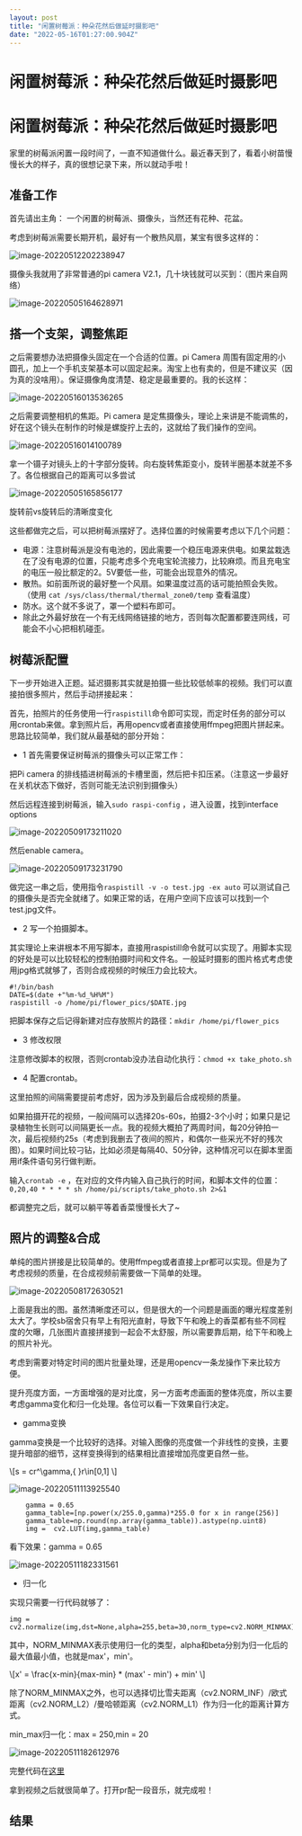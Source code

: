 ```yaml
---
layout: post
title: "闲置树莓派：种朵花然后做延时摄影吧"
date: "2022-05-16T01:27:00.904Z"
---
```

闲置树莓派：种朵花然后做延时摄影吧
=================

闲置树莓派：种朵花然后做延时摄影吧
=================

家里的树莓派闲置一段时间了，一直不知道做什么。最近春天到了，看着小树苗慢慢长大的样子，真的很想记录下来，所以就动手啦！

准备工作
----

首先请出主角： 一个闲置的树莓派、摄像头，当然还有花种、花盆。

考虑到树莓派需要长期开机，最好有一个散热风扇，某宝有很多这样的：

![image-20220512202238947](https://img2022.cnblogs.com/blog/2183510/202205/2183510-20220516015219190-2101348415.png)

摄像头我就用了非常普通的pi camera V2.1，几十块钱就可以买到：（图片来自网络）

![image-20220505164628971](https://img2022.cnblogs.com/blog/2183510/202205/2183510-20220516015219901-262423468.png)

搭一个支架，调整焦距
----------

之后需要想办法把摄像头固定在一个合适的位置。pi Camera 周围有固定用的小圆孔，加上一个手机支架基本可以固定起来。淘宝上也有卖的，但是不建议买（因为真的没啥用）。保证摄像角度清楚、稳定是最重要的。我的长这样：

![image-20220516013536265](https://img2022.cnblogs.com/blog/2183510/202205/2183510-20220516015220458-177124435.png)

之后需要调整相机的焦距。Pi camera 是定焦摄像头，理论上来讲是不能调焦的，好在这个镜头在制作的时候是螺旋拧上去的，这就给了我们操作的空间。

![image-20220516014100789](https://img2022.cnblogs.com/blog/2183510/202205/2183510-20220516015220830-1786067067.png)

拿一个镊子对镜头上的十字部分旋转。向右旋转焦距变小，旋转半圈基本就差不多了。各位根据自己的距离可以多尝试

![image-20220505165856177](https://img2022.cnblogs.com/blog/2183510/202205/2183510-20220516015222112-1883999129.png)

旋转前vs旋转后的清晰度变化

这些都做完之后，可以把树莓派摆好了。选择位置的时候需要考虑以下几个问题：

*   电源：注意树莓派是没有电池的，因此需要一个稳压电源来供电。如果盆栽选在了没有电源的位置，只能考虑多个充电宝轮流接力，比较麻烦。而且充电宝的电压一般比额定的2。5V要低一些，可能会出现意外的情况。
*   散热。如前面所说的最好整一个风扇。如果温度过高的话可能拍照会失败。（使用 `cat /sys/class/thermal/thermal_zone0/temp` 查看温度）
*   防水。这个就不多说了，罩一个塑料布即可。
*   除此之外最好放在一个有无线网络链接的地方，否则每次配置都要连网线，可能会不小心把相机碰歪。

树莓派配置
-----

下一步开始进入正题。延迟摄影其实就是拍摄一些比较低帧率的视频。我们可以直接拍很多照片，然后手动拼接起来：

首先，拍照片的任务使用一行`raspistill`命令即可实现，而定时任务的部分可以用crontab来做。拿到照片后，再用opencv或者直接使用ffmpeg把图片拼起来。思路比较简单，我们就从最基础的部分开始：

*   1 首先需要保证树莓派的摄像头可以正常工作：

把Pi camera 的排线插进树莓派的卡槽里面，然后把卡扣压紧。（注意这一步最好在关机状态下做好，否则可能无法识别到摄像头）

然后远程连接到树莓派，输入`sudo raspi-config` ，进入设置，找到interface options

![image-20220509173211020](https://img2022.cnblogs.com/blog/2183510/202205/2183510-20220516015222787-1762225274.png)

然后enable camera。

![image-20220509173231790](https://img2022.cnblogs.com/blog/2183510/202205/2183510-20220516015223026-643456729.png)

做完这一串之后，使用指令`raspistill -v -o test.jpg -ex auto` 可以测试自己的摄像头是否完全就绪了。如果正常的话，在用户空间下应该可以找到一个test.jpg文件。

*   2 写一个拍摄脚本。

其实理论上来讲根本不用写脚本，直接用raspistill命令就可以实现了。用脚本实现的好处是可以比较轻松的控制拍摄时间和文件名。一般延时摄影的图片格式考虑使用jpg格式就够了，否则合成视频的时候压力会比较大。

    #!/bin/bash
    DATE=$(date +"%m-%d_%H%M")
    raspistill -o /home/pi/flower_pics/$DATE.jpg
    

把脚本保存之后记得新建对应存放照片的路径：`mkdir /home/pi/flower_pics`

*   3 修改权限

注意修改脚本的权限，否则crontab没办法自动化执行：`chmod +x take_photo.sh`

*   4 配置crontab。

这里拍照的间隔需要提前考虑好，因为涉及到最后合成视频的质量。

如果拍摄开花的视频，一般间隔可以选择20s-60s，拍摄2-3个小时；如果只是记录植物生长则可以间隔更长一点。我的视频大概拍了两周时间，每20分钟拍一次，最后视频约25s（考虑到我删去了夜间的照片，和偶尔一些采光不好的残次图）。如果时间比较刁钻，比如必须是每隔40、50分钟，这种情况可以在脚本里面用if条件语句另行做判断。

输入`crontab -e` ，在对应的文件内输入自己执行的时间，和脚本文件的位置：`0,20,40 * * * * sh /home/pi/scripts/take_photo.sh 2>&1`

都调整完之后，就可以躺平等着香菜慢慢长大了~

照片的调整&合成
--------

单纯的图片拼接是比较简单的。使用ffmpeg或者直接上pr都可以实现。但是为了考虑视频的质量，在合成视频前需要做一下简单的处理。

![image-20220508172630521](https://img2022.cnblogs.com/blog/2183510/202205/2183510-20220516015224721-986753632.png)

上面是我出的图。虽然清晰度还可以，但是很大的一个问题是画面的曝光程度差别太大了。学校sb宿舍只有早上有阳光直射，导致下午和晚上的香菜都有些不同程度的欠曝，几张图片直接拼接到一起会不太舒服，所以需要靠后期，给下午和晚上的照片补光。

考虑到需要对特定时间的图片批量处理，还是用opencv一条龙操作下来比较方便。

提升亮度方面，一方面增强的是对比度，另一方面考虑画面的整体亮度，所以主要考虑gamma变化和归一化处理。各位可以看一下效果自行决定。

*   gamma变换

gamma变换是一个比较好的选择。对输入图像的亮度做一个非线性的变换，主要提升暗部的细节，这样变换得到的结果相比直接增加亮度更自然一些。

\\\[s = cr^\\gamma,{ }r\\in\[0,1\] \\\]

![image-20220511113925540](https://img2022.cnblogs.com/blog/2183510/202205/2183510-20220516015226817-1313558799.png)

        gamma = 0.65
        gamma_table=[np.power(x/255.0,gamma)*255.0 for x in range(256)]
        gamma_table=np.round(np.array(gamma_table)).astype(np.uint8)
        img =  cv2.LUT(img,gamma_table)
    

看下效果：gamma = 0.65

![image-20220511182331561](https://img2022.cnblogs.com/blog/2183510/202205/2183510-20220516015228307-1328217829.png)

*   归一化

实现只需要一行代码就够了：

    img = cv2.normalize(img,dst=None,alpha=255,beta=30,norm_type=cv2.NORM_MINMAX)
    

其中，NORM\_MINMAX表示使用归一化的类型，alpha和beta分别为归一化后的最大值最小值，也就是max'，min'。

\\\[x' = \\frac{x-min}{max-min} \* (max' - min') + min' \\\]

除了NORM\_MINMAX之外，也可以选择切比雪夫距离（cv2.NORM\_INF）/欧式距离（cv2.NORM\_L2）/曼哈顿距离（cv2.NORM\_L1）作为归一化的距离计算方式。

min\_max归一化：max = 250,min = 20

![image-20220511182612976](%E9%97%B2%E7%BD%AE%E6%A0%91%E8%8E%93%E6%B4%BE%EF%BC%9A%E7%A7%8D%E6%9C%B5%E8%8A%B1%E7%84%B6%E5%90%8E%E5%81%9A%E5%BB%B6%E6%97%B6%E6%91%84%E5%BD%B1%E5%90%A7/img/image-20220511182612976.png)

完整代码在[这里](https://github.com/misra0514/imageProcessor)

拿到视频之后就很简单了。打开pr配一段音乐，就完成啦！

结果
--